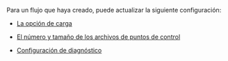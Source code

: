 Para un flujo que haya creado, puede actualizar la siguiente configuración:

-   [La opción de carga](ury1691596218182.md)

-   [El número y tamaño de los archivos de puntos de control](npn1691594431074.md)

-   [Configuración de diagnóstico](gqi1691597450277.md)
